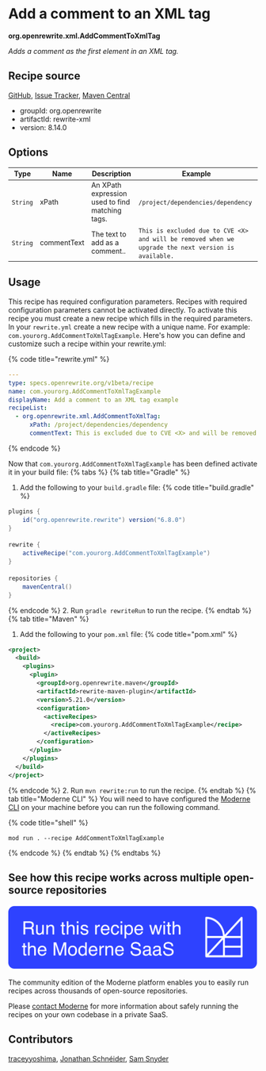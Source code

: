 # Add a comment to an XML tag

**org.openrewrite.xml.AddCommentToXmlTag**

_Adds a comment as the first element in an XML tag._

## Recipe source

[GitHub](https://github.com/openrewrite/rewrite/blob/main/rewrite-xml/src/main/java/org/openrewrite/xml/AddCommentToXmlTag.java), [Issue Tracker](https://github.com/openrewrite/rewrite/issues), [Maven Central](https://central.sonatype.com/artifact/org.openrewrite/rewrite-xml/8.14.0/jar)

* groupId: org.openrewrite
* artifactId: rewrite-xml
* version: 8.14.0

## Options

| Type | Name | Description | Example |
| -- | -- | -- | -- |
| `String` | xPath | An XPath expression used to find matching tags. | `/project/dependencies/dependency` |
| `String` | commentText | The text to add as a comment.. | `This is excluded due to CVE <X> and will be removed when we upgrade the next version is available.` |


## Usage

This recipe has required configuration parameters. Recipes with required configuration parameters cannot be activated directly. To activate this recipe you must create a new recipe which fills in the required parameters. In your `rewrite.yml` create a new recipe with a unique name. For example: `com.yourorg.AddCommentToXmlTagExample`.
Here's how you can define and customize such a recipe within your rewrite.yml:

{% code title="rewrite.yml" %}
```yaml
---
type: specs.openrewrite.org/v1beta/recipe
name: com.yourorg.AddCommentToXmlTagExample
displayName: Add a comment to an XML tag example
recipeList:
  - org.openrewrite.xml.AddCommentToXmlTag:
      xPath: /project/dependencies/dependency
      commentText: This is excluded due to CVE <X> and will be removed when we upgrade the next version is available.
```
{% endcode %}

Now that `com.yourorg.AddCommentToXmlTagExample` has been defined activate it in your build file:
{% tabs %}
{% tab title="Gradle" %}
1. Add the following to your `build.gradle` file:
{% code title="build.gradle" %}
```groovy
plugins {
    id("org.openrewrite.rewrite") version("6.8.0")
}

rewrite {
    activeRecipe("com.yourorg.AddCommentToXmlTagExample")
}

repositories {
    mavenCentral()
}
```
{% endcode %}
2. Run `gradle rewriteRun` to run the recipe.
{% endtab %}
{% tab title="Maven" %}
1. Add the following to your `pom.xml` file:
{% code title="pom.xml" %}
```xml
<project>
  <build>
    <plugins>
      <plugin>
        <groupId>org.openrewrite.maven</groupId>
        <artifactId>rewrite-maven-plugin</artifactId>
        <version>5.21.0</version>
        <configuration>
          <activeRecipes>
            <recipe>com.yourorg.AddCommentToXmlTagExample</recipe>
          </activeRecipes>
        </configuration>
      </plugin>
    </plugins>
  </build>
</project>
```
{% endcode %}
2. Run `mvn rewrite:run` to run the recipe.
{% endtab %}
{% tab title="Moderne CLI" %}
You will need to have configured the [Moderne CLI](https://docs.moderne.io/moderne-cli/cli-intro) on your machine before you can run the following command.

{% code title="shell" %}
```shell
mod run . --recipe AddCommentToXmlTagExample
```
{% endcode %}
{% endtab %}
{% endtabs %}

## See how this recipe works across multiple open-source repositories

[![Moderne Link Image](/.gitbook/assets/ModerneRecipeButton.png)](https://app.moderne.io/recipes/org.openrewrite.xml.AddCommentToXmlTag)

The community edition of the Moderne platform enables you to easily run recipes across thousands of open-source repositories.

Please [contact Moderne](https://moderne.io/product) for more information about safely running the recipes on your own codebase in a private SaaS.

## Contributors
[traceyyoshima](mailto:tracey.yoshima@gmail.com), [Jonathan Schnéider](mailto:jkschneider@gmail.com), [Sam Snyder](mailto:sam@moderne.io)
